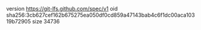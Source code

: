 version https://git-lfs.github.com/spec/v1
oid sha256:3cb627cef162b675275ea050df0cd859a47143bab4c6f1dc00aca10319b72905
size 34736
